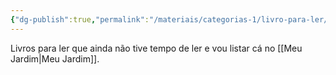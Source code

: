 ```yaml
---
{"dg-publish":true,"permalink":"/materiais/categorias-1/livro-para-ler/","noteIcon":""}
---
```


Livros para ler que ainda não tive tempo de ler e vou listar cá no [[Meu Jardim\|Meu Jardim]].